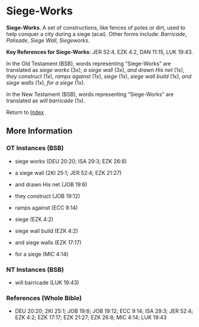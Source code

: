 # Siege-Works
**Siege-Works**. 
A set of constructions, like fences of poles or dirt, used to help conquer a city during a siege (acai). 
Other forms include: 
*Barricade*, *Palisade*, *Siege Wall*, *Siegeworks*. 


**Key References for Siege-Works**: 
JER 52:4, EZK 4:2, DAN 11:15, LUK 19:43. 


In the Old Testament (BSB), words representing “Siege-Works” are translated as 
*siege works* (3x), *a siege wall* (3x), *and drawn His net* (1x), *they construct* (1x), *ramps against* (1x), *siege* (1x), *siege wall build* (1x), *and siege walls* (1x), *for a siege* (1x). 


In the New Testament (BSB), words representing “Siege-Works” are translated as 
*will barricade* (1x). 


Return to [Index](00-Index.md)

## More Information

### OT Instances (BSB)

* siege works (DEU 20:20; ISA 29:3; EZK 26:8)

* a siege wall (2KI 25:1; JER 52:4; EZK 21:27)

* and drawn His net (JOB 19:6)

* they construct (JOB 19:12)

* ramps against (ECC 9:14)

* siege (EZK 4:2)

* siege wall build (EZK 4:2)

* and siege walls (EZK 17:17)

* for a siege (MIC 4:14)



### NT Instances (BSB)

* will barricade (LUK 19:43)



### References (Whole Bible)

* DEU 20:20; 2KI 25:1; JOB 19:6; JOB 19:12; ECC 9:14; ISA 29:3; JER 52:4; EZK 4:2; EZK 17:17; EZK 21:27; EZK 26:8; MIC 4:14; LUK 19:43



